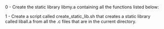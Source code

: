 0 - Create the static library libmy.a containing all the functions listed below:

1 - Create a script called create_static_lib.sh that creates a static library called liball.a from all the .c files that are in the current directory.